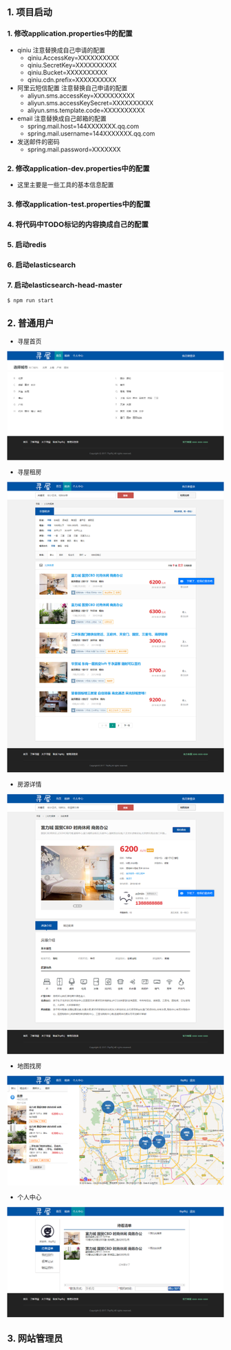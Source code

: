 ## 1. 项目启动

### 1. 修改application.properties中的配置

- qiniu 注意替换成自己申请的配置
  - qiniu.AccessKey=XXXXXXXXXX
  - qiniu.SecretKey=XXXXXXXXXX
  - qiniu.Bucket=XXXXXXXXXX
  - qiniu.cdn.prefix=XXXXXXXXXX
- 阿里云短信配置 注意替换自己申请的配置
  - aliyun.sms.accessKey=XXXXXXXXXX
  - aliyun.sms.accessKeySecret=XXXXXXXXXX
  - aliyun.sms.template.code=XXXXXXXXXX
- email 注意替换成自己邮箱的配置
  - spring.mail.host=144XXXXXXX.qq.com
  - spring.mail.username=144XXXXXXX.qq.com
- 发送邮件的密码
  - spring.mail.password=XXXXXXX

### 2. 修改application-dev.properties中的配置

- 这里主要是一些工具的基本信息配置

### 3. 修改application-test.properties中的配置

### 4. 将代码中TODO标记的内容换成自己的配置

### 5. 启动redis

### 6. 启动elasticsearch

### 7. 启动elasticsearch-head-master

    $ npm run start

## 2. 普通用户

- 寻屋首页

![](https://github.com/Thpffcj/SpringBoot-Project/blob/master/SearchRoom/readme-pic/%E5%AF%BB%E5%B1%8B%E9%A6%96%E9%A1%B5.png)

- 寻屋租房

![](https://github.com/Thpffcj/SpringBoot-Project/blob/master/SearchRoom/readme-pic/%E5%AF%BB%E5%B1%8B%E7%A7%9F%E6%88%BF.png)

- 房源详情

![](https://github.com/Thpffcj/SpringBoot-Project/blob/master/SearchRoom/readme-pic/%E6%88%BF%E6%BA%90%E8%AF%A6%E6%83%85.png)

- 地图找房

![](https://github.com/Thpffcj/SpringBoot-Project/blob/master/SearchRoom/readme-pic/%E5%9C%B0%E5%9B%BE%E6%89%BE%E6%88%BF.png)

- 个人中心

![](https://github.com/Thpffcj/SpringBoot-Project/blob/master/SearchRoom/readme-pic/%E4%B8%AA%E4%BA%BA%E4%B8%AD%E5%BF%83.png)

## 3. 网站管理员
